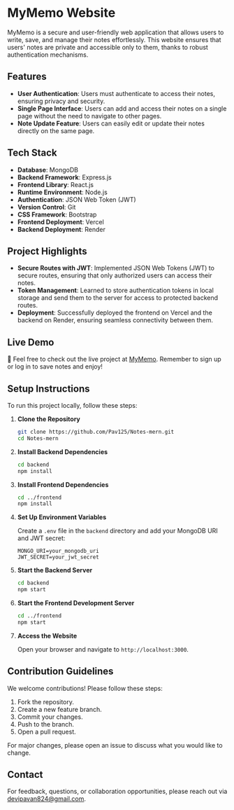 # MyMemo Website

MyMemo is a secure and user-friendly web application that allows users to write, save, and manage their notes effortlessly. This website ensures that users' notes are private and accessible only to them, thanks to robust authentication mechanisms.

## Features

- **User Authentication**: Users must authenticate to access their notes, ensuring privacy and security.
- **Single Page Interface**: Users can add and access their notes on a single page without the need to navigate to other pages.
- **Note Update Feature**: Users can easily edit or update their notes directly on the same page.

## Tech Stack

- **Database**: MongoDB
- **Backend Framework**: Express.js
- **Frontend Library**: React.js
- **Runtime Environment**: Node.js
- **Authentication**: JSON Web Token (JWT)
- **Version Control**: Git
- **CSS Framework**: Bootstrap
- **Frontend Deployment**: Vercel
- **Backend Deployment**: Render

## Project Highlights

- **Secure Routes with JWT**: Implemented JSON Web Tokens (JWT) to secure routes, ensuring that only authorized users can access their notes.
- **Token Management**: Learned to store authentication tokens in local storage and send them to the server for access to protected backend routes.
- **Deployment**: Successfully deployed the frontend on Vercel and the backend on Render, ensuring seamless connectivity between them.

## Live Demo

🚀 Feel free to check out the live project at [MyMemo](https://mymemo.vercel.app/). Remember to sign up or log in to save notes and enjoy!

## Setup Instructions

To run this project locally, follow these steps:

1. **Clone the Repository**

    ```sh
    git clone https://github.com/Pav125/Notes-mern.git
    cd Notes-mern
    ```

2. **Install Backend Dependencies**

    ```sh
    cd backend
    npm install
    ```

3. **Install Frontend Dependencies**

    ```sh
    cd ../frontend
    npm install
    ```

4. **Set Up Environment Variables**

    Create a `.env` file in the `backend` directory and add your MongoDB URI and JWT secret:

    ```env
    MONGO_URI=your_mongodb_uri
    JWT_SECRET=your_jwt_secret
    ```

5. **Start the Backend Server**

    ```sh
    cd backend
    npm start
    ```

6. **Start the Frontend Development Server**

    ```sh
    cd ../frontend
    npm start
    ```

7. **Access the Website**

    Open your browser and navigate to `http://localhost:3000`.

## Contribution Guidelines

We welcome contributions! Please follow these steps:

1. Fork the repository.
2. Create a new feature branch.
3. Commit your changes.
4. Push to the branch.
5. Open a pull request.

For major changes, please open an issue to discuss what you would like to change.

## Contact

For feedback, questions, or collaboration opportunities, please reach out via devipavan824@gmail.com.
